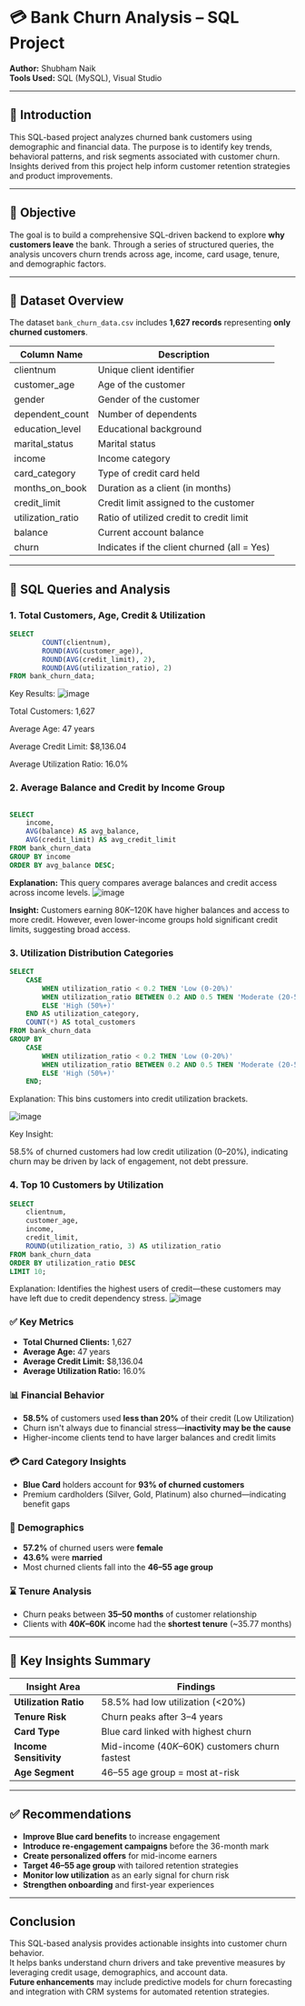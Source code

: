 # 💳 Bank Churn Analysis – SQL Project

**Author:** Shubham Naik  
**Tools Used:** SQL (MySQL), Visual Studio  

---

## 📘 Introduction

This SQL-based project analyzes churned bank customers using demographic and financial data. The purpose is to identify key trends, behavioral patterns, and risk segments associated with customer churn. Insights derived from this project help inform customer retention strategies and product improvements.

---

## 🎯 Objective

The goal is to build a comprehensive SQL-driven backend to explore **why customers leave** the bank. Through a series of structured queries, the analysis uncovers churn trends across age, income, card usage, tenure, and demographic factors.

---

## 📄 Dataset Overview

The dataset `bank_churn_data.csv` includes **1,627 records** representing **only churned customers**.  

| Column Name         | Description                                      |
|---------------------|--------------------------------------------------|
| clientnum           | Unique client identifier                         |
| customer_age        | Age of the customer                              |
| gender              | Gender of the customer                           |
| dependent_count     | Number of dependents                             |
| education_level     | Educational background                           |
| marital_status      | Marital status                                   |
| income              | Income category                                  |
| card_category       | Type of credit card held                         |
| months_on_book      | Duration as a client (in months)                 |
| credit_limit        | Credit limit assigned to the customer            |
| utilization_ratio   | Ratio of utilized credit to credit limit         |
| balance             | Current account balance                          |
| churn               | Indicates if the client churned (all = Yes)      |

---

## 🧮 SQL Queries and Analysis

### 1. Total Customers, Age, Credit & Utilization
```sql
SELECT 
        COUNT(clientnum), 
        ROUND(AVG(customer_age)), 
        ROUND(AVG(credit_limit), 2), 
        ROUND(AVG(utilization_ratio), 2) 
FROM bank_churn_data;
```

Key Results:
![image](https://github.com/user-attachments/assets/2c3b891a-bfb0-47bc-8868-08ff4da0afa8)

Total Customers: 1,627

Average Age: 47 years

Average Credit Limit: $8,136.04

Average Utilization Ratio: 16.0%

### 2. Average Balance and Credit by Income Group
```sql

SELECT 
    income, 
    AVG(balance) AS avg_balance, 
    AVG(credit_limit) AS avg_credit_limit 
FROM bank_churn_data 
GROUP BY income
ORDER BY avg_balance DESC;
```
**Explanation:**
This query compares average balances and credit access across income levels.
![image](https://github.com/user-attachments/assets/29841096-06c3-48c2-8a2e-b571b5702780)


**Insight:**
Customers earning $80K–$120K have higher balances and access to more credit. However, even lower-income groups hold significant credit limits, suggesting broad access.

### 3. Utilization Distribution Categories
``` SQL 
SELECT 
    CASE 
        WHEN utilization_ratio < 0.2 THEN 'Low (0-20%)'
        WHEN utilization_ratio BETWEEN 0.2 AND 0.5 THEN 'Moderate (20-50%)'
        ELSE 'High (50%+)' 
    END AS utilization_category,
    COUNT(*) AS total_customers
FROM bank_churn_data
GROUP BY 
    CASE 
        WHEN utilization_ratio < 0.2 THEN 'Low (0-20%)'
        WHEN utilization_ratio BETWEEN 0.2 AND 0.5 THEN 'Moderate (20-50%)'
        ELSE 'High (50%+)' 
    END;
```
Explanation:
This bins customers into credit utilization brackets.

![image](https://github.com/user-attachments/assets/5e055cf8-712a-4cc7-9cf2-fc0de4be716a)

Key Insight:

58.5% of churned customers had low credit utilization (0–20%), indicating churn may be driven by lack of engagement, not debt pressure.

### 4. Top 10 Customers by Utilization
```SQL 
SELECT 
    clientnum, 
    customer_age, 
    income, 
    credit_limit, 
    ROUND(utilization_ratio, 3) AS utilization_ratio
FROM bank_churn_data
ORDER BY utilization_ratio DESC
LIMIT 10;
```
Explanation:
Identifies the highest users of credit—these customers may have left due to credit dependency stress.
![image](https://github.com/user-attachments/assets/ec88f387-b0a8-44aa-a136-590293f51d4b)









### ✅ Key Metrics

- **Total Churned Clients:** 1,627  
- **Average Age:** 47 years  
- **Average Credit Limit:** $8,136.04  
- **Average Utilization Ratio:** 16.0%

### 📊 Financial Behavior

- **58.5%** of customers used **less than 20%** of their credit (Low Utilization)
- Churn isn't always due to financial stress—**inactivity may be the cause**
- Higher-income clients tend to have larger balances and credit limits

### 💳 Card Category Insights

- **Blue Card** holders account for **93% of churned customers**
- Premium cardholders (Silver, Gold, Platinum) also churned—indicating benefit gaps

### 👥 Demographics

- **57.2%** of churned users were **female**
- **43.6%** were **married**
- Most churned clients fall into the **46–55 age group**

### ⌛ Tenure Analysis

- Churn peaks between **35–50 months** of customer relationship
- Clients with **$40K–$60K** income had the **shortest tenure** (~35.77 months)

---

## 📌 Key Insights Summary

| Insight Area           | Findings |
|------------------------|----------|
| **Utilization Ratio**  | 58.5% had low utilization (<20%) |
| **Tenure Risk**        | Churn peaks after 3–4 years |
| **Card Type**          | Blue card linked with highest churn |
| **Income Sensitivity** | Mid-income ($40K–$60K) customers churn fastest |
| **Age Segment**        | 46–55 age group = most at-risk |

---

## ✅ Recommendations

- **Improve Blue card benefits** to increase engagement  
- **Introduce re-engagement campaigns** before the 36-month mark  
- **Create personalized offers** for mid-income earners  
- **Target 46–55 age group** with tailored retention strategies  
- **Monitor low utilization** as an early signal for churn risk  
- **Strengthen onboarding** and first-year experiences

---
##  Conclusion  
This SQL-based analysis provides actionable insights into customer churn behavior.  
It helps banks understand churn drivers and take preventive measures by leveraging credit usage, demographics, and account data.  
**Future enhancements** may include predictive models for churn forecasting and integration with CRM systems for automated retention strategies.
